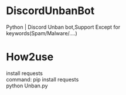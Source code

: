 # DiscordUnbanBot
Python | Discord Unban bot,Support Except for keywords(Spam/Malware/....)
# How2use
install requests </br>
command: pip install requests </br>
python Unban.py

